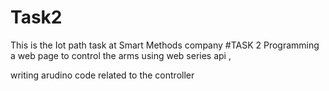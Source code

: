 # Task2
This is the Iot path task  at Smart Methods company 
#TASK 2
Programming a web page to control the arms using web series api ,


writing arudino code related to the controller 
